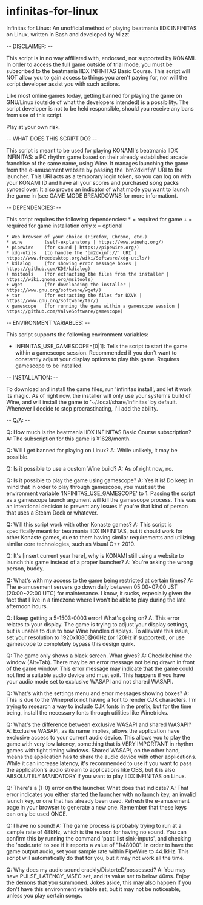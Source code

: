 # infinitas-for-linux
Infinitas for Linux: An unofficial method of playing beatmania IIDX INFINITAS on Linux, written in Bash and developed by Mizzt

-- DISCLAIMER: --

This script is in no way affiliated with, endorsed, nor supported by KONAMI. In order to access the full game outside of trial mode, you must be subscribed to the beatmania IIDX INFINITAS Basic Course. This script will NOT allow you to gain access to things you aren't paying for, nor will the script developer assist you with such actions.

Like most online games today, getting banned for playing the game on GNU/Linux (outside of what the developers intended) is a possibility. The script developer is not to be held responsible, should you receive any bans from use of this script.

Play at your own risk.

-- WHAT DOES THIS SCRIPT DO? --

This script is meant to be used for playing KONAMI's beatmania IIDX INFINITAS: a PC rhythm game based on their already established arcade franchise of the same name, using Wine. It manages launching the game from the e-amusement website by passing the 'bm2dxinf://' URI to the launcher. This URI acts as a temporary login token, so you can log on with your KONAMI ID and have all your scores and purchased song packs synced over. It also proves an indicator of what mode you want to launch the game in (see GAME MODE BREAKDOWNS for more information).

-- DEPENDENCIES: --

This script requires the following dependencies:
    \* = required for game
    \+ = required for game installation only
    x = optional

    * Web browser of your choice (Firefox, Chrome, etc.)
    * wine        (self-explanatory | https://www.winehq.org/)
    * pipewire    (for sound | https://pipewire.org/)
    * xdg-utils   (to handle the 'bm2dxinf://' URI | https://www.freedesktop.org/wiki/Software/xdg-utils/)
    * kdialog     (for showing error message boxes | https://github.com/KDE/kdialog)
    + msitools    (for extracting the files from the installer | https://wiki.gnome.org/msitools)
    + wget        (for downloading the installer | https://www.gnu.org/software/wget/)
    + tar         (for extracting the files for DXVK | https://www.gnu.org/software/tar/)
    x gamescope   (for running the game within a gamescope session | https://github.com/ValveSoftware/gamescope)

-- ENVIRONMENT VARIABLES: --

This script supports the following environment variables:

   - INFINITAS_USE_GAMESCOPE=[0|1]: Tells the script to start the game within a gamescope session. Recommended if you don't want to constantly adjust your display options to play this game. Requires gamescope to be installed.

-- INSTALLATION: --

To download and install the game files, run 'infinitas install', and let it work its magic. As of right now, the installer will only use your system's build of Wine, and will install the game to '~/.local/share/infinitas' by default. Whenever I decide to stop procrastinating, I'll add the ability.

-- Q/A: --

Q: How much is the beatmania IIDX INFINITAS Basic Course subscription?
A: The subscription for this game is ¥1628/month.

Q: Will I get banned for playing on Linux?
A: While unlikely, it may be possible.

Q: Is it possible to use a custom Wine build?
A: As of right now, no.

Q: Is it possible to play the game using gamescope?
A: Yes it is! Do keep in mind that in order to play through gamescope, you must set the environment variable 'INFINITAS_USE_GAMESCOPE' to 1. Passing the script as a gamescope launch argument will kill the gamescope process. This was an intentional decision to prevent any issues if you're that kind of person that uses a Steam Deck or whatever.

Q: Will this script work with other Konaste games?
A: This script is specifically meant for beatmania IIDX INFINITAS, but it should work for other Konaste games, due to them having similar requirements and utilizing similar core technologies, such as Visual C++ 2010.

Q: It's [insert current year here], why is KONAMI still using a website to launch this game instead of a proper launcher?
A: You're asking the wrong person, buddy.

Q: What's with my access to the game being restricted at certain times?
A: The e-amusement servers go down daily between 05:00~07:00 JST (20:00~22:00 UTC) for maintenance. I know, it sucks, especially given the fact that I live in a timezone where I won't be able to play during the late afternoon hours.

Q: I keep getting a 5-1503-0003 error! What's going on?
A: This error relates to your display. The game is trying to adjust your display settings, but is unable to due to how Wine handles displays. To alleviate this issue, set your resolution to 1920x1080@60Hz (or 120Hz if supported), or use gamescope to completely bypass this design quirk.

Q: The game only shows a black screen. What gives?
A: Check behind the window (Alt+Tab). There may be an error message not being drawn in front of the game window. This error message may indicate that the game could not find a suitable audio device and must exit. This happens if you have your audio mode set to exclusive WASAPI and not shared WASAPI.

Q: What's with the settings menu and error messages showing boxes?
A: This is due to the Wineprefix not having a font to render CJK characters. I'm trying to research a way to include CJK fonts in the prefix, but for the time being, install the necessary fonts through utilities like Winetricks.

Q: What's the difference between exclusive WASAPI and shared WASAPI?
A: Exclusive WASAPI, as its name implies, allows the application have exclusive access to your current audio device. This allows you to play the game with very low latency, something that is VERY IMPORTANT in rhythm games with tight timing windows. Shared WASAPI, on the other hand, means the application has to share the audio device with other applications. While it can increase latency, it's recommended to use if you want to pass the application's audio stream to applications like OBS, but it is also ABSOLUTELY MANDATORY if you want to play IIDX INFINITAS on Linux.

Q: There's a (1-0) error on the launcher. What does that indicate?
A: That error indicates you either started the launcher with no launch key, an invalid launch key, or one that has already been used. Refresh the e-amusement page in your browser to generate a new one. Remember that these keys can only be used ONCE.

Q: I have no sound!
A: The game process is probably trying to run at a sample rate of 48kHz, which is the reason for having no sound. You can confirm this by running the command 'pactl list sink-inputs', and checking the 'node.rate' to see if it reports a value of "1/48000". In order to have the game output audio, set your sample rate within PipeWire to 44.1kHz. This script will automatically do that for you, but it may not work all the time.

Q: Why does my audio sound crackly/DistorteD/possessed?
A: You may have PULSE_LATENCY_MSEC set, and its value set to below 40ms. Enjoy the demons that you summoned. Jokes aside, this may also happen if you don't have this environment variable set, but it may not be noticeable, unless you play certain songs.
